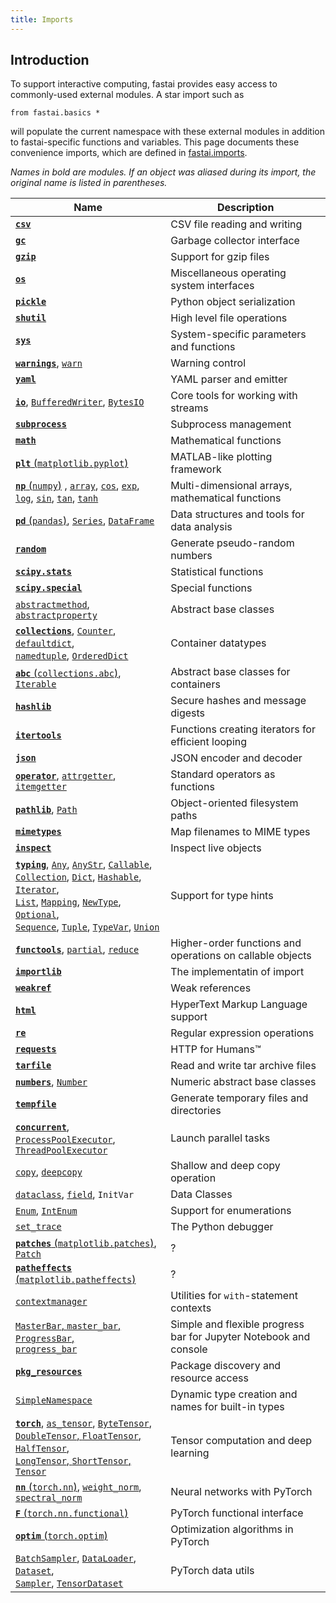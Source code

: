 ```yaml
---
title: Imports
---
```


## Introduction

To support interactive computing, fastai provides easy access to commonly-used external modules. A star import such as
```
from fastai.basics *
```
will populate the current namespace with these external modules in addition to fastai-specific functions and variables. This page documents these convenience imports, which are defined in [fastai.imports](https://github.com/fastai/fastai/blob/master/fastai/imports).

*Names in bold are modules. If an object was aliased during its import, the original name is listed in parentheses.*

| Name | Description | 
|-|-|
| [**`csv`**](https://docs.python.org/3/library/csv.html) | CSV file reading and writing |
| [**`gc`**](https://docs.python.org/3/library/gc.html) | Garbage collector interface |
| [**`gzip`**](https://docs.python.org/3/library/gzip.html) | Support for gzip files | 
| [**`os`**](https://docs.python.org/3/library/os.html) | Miscellaneous operating system interfaces |
| [**`pickle`**](https://docs.python.org/3/library/pickle.html) | Python object serialization |
| [**`shutil`**](https://docs.python.org/3/library/shutil.html) | High level file operations |
| [**`sys`**](https://docs.python.org/3/library/sys.html) | System-specific parameters and functions |
| [**`warnings`**](https://docs.python.org/3/library/warnings.html), [`warn`](https://docs.python.org/3/library/warnings.html#warnings.warn) | Warning control |
| [**`yaml`**](https://pyyaml.org/wiki/PyYAMLDocumentation) | YAML parser and emitter |
| [**`io`**](https://docs.python.org/3/library/io.html), [`BufferedWriter`](https://docs.python.org/3/library/io.html#io.BufferedWriter), [`BytesIO`](https://docs.python.org/3/library/io.html#io.BytesIO) | Core tools for working with streams |
| [**`subprocess`**](https://docs.python.org/3/library/subprocess.html) | Subprocess management |
| [**`math`**](https://docs.python.org/3/library/math.html) | Mathematical functions |
| [**`plt`** (`matplotlib.pyplot`)](https://matplotlib.org/api/pyplot_api.html) | MATLAB-like plotting framework |
| [**`np`** (`numpy`)](https://www.numpy.org/devdocs/reference/index.html) , [`array`](https://www.numpy.org/devdocs/reference/generated/numpy.array.html#numpy.array), [`cos`](https://docs.scipy.org/doc/numpy/reference/generated/numpy.cos.html), [`exp`](https://docs.scipy.org/doc/numpy/reference/generated/numpy.exp.html),<br/> [`log`](https://docs.scipy.org/doc/numpy/reference/generated/numpy.log.html), [`sin`](https://docs.scipy.org/doc/numpy/reference/generated/numpy.sin.html), [`tan`](https://docs.scipy.org/doc/numpy/reference/generated/numpy.tan.html), [`tanh`](https://docs.scipy.org/doc/numpy/reference/generated/numpy.tanh.html) | Multi-dimensional arrays, mathematical functions |
| [**`pd`** (`pandas`)](http://pandas.pydata.org/pandas-docs/stable/), [`Series`](http://pandas.pydata.org/pandas-docs/stable/reference/series.html), [`DataFrame`](http://pandas.pydata.org/pandas-docs/stable/reference/frame.html) | Data structures and tools for data analysis |
| [**`random`**](https://docs.python.org/3/library/random.html) | Generate pseudo-random numbers |
| [**`scipy.stats`**](https://docs.scipy.org/doc/scipy/reference/stats.html) | Statistical functions |
| [**`scipy.special`**](https://docs.scipy.org/doc/scipy/reference/special.html) | Special functions |
| [`abstractmethod`](https://docs.python.org/3/library/abc.html#abc.abstractmethod), [`abstractproperty`](https://docs.python.org/3/library/abc.html#abc.abstractproperty) | Abstract base classes |
| [**`collections`**](https://docs.python.org/3/library/collections.html), [`Counter`](https://docs.python.org/3/library/collections.html#collections.Counter), [`defaultdict`](https://docs.python.org/3/library/collections.html#collections.defaultdict), <br/>[`namedtuple`](https://docs.python.org/3/library/collections.html#collections.namedtuple), [`OrderedDict`](https://docs.python.org/3/library/collections.html#collections.OrderedDict) | Container datatypes | 
| [**`abc`** (`collections.abc`)](https://docs.python.org/3/library/collections.abc.html#module-collections.abc), [`Iterable`](https://docs.python.org/3/library/collections.abc.html#collections.abc.Iterable) | Abstract base classes for containers |
| [**`hashlib`**](https://docs.python.org/3/library/hashlib.html) | Secure hashes and message digests |
| [**`itertools`**](https://docs.python.org/3/library/itertools.html) | Functions creating iterators for efficient looping |
| [**`json`**](https://docs.python.org/3/library/json.html) | JSON encoder and decoder |
| [**`operator`**](https://docs.python.org/3/library/operator.html), [`attrgetter`](https://docs.python.org/3/library/operator.html#operator.attrgetter), [`itemgetter`](https://docs.python.org/3/library/operator.html#operator.itemgetter) | Standard operators as functions |
| [**`pathlib`**](https://docs.python.org/3/library/pathlib.html), [`Path`](https://docs.python.org/3/library/pathlib.html#pathlib.Path) | Object-oriented filesystem paths |
| [**`mimetypes`**](https://docs.python.org/3/library/mimetypes.html) | Map filenames to MIME types |
| [**`inspect`**](https://docs.python.org/3/library/inspect.html) | Inspect live objects |
| [**`typing`**](https://docs.python.org/3/library/typing.html), [`Any`](https://docs.python.org/3/library/typing.html#typing.Any), [`AnyStr`](https://docs.python.org/3/library/typing.html#typing.AnyStr), [`Callable`](https://docs.python.org/3/library/typing.html#typing.Callable),<br/> [`Collection`](https://docs.python.org/3/library/typing.html#typing.Collection), [`Dict`](https://docs.python.org/3/library/typing.html#typing.Dict), [`Hashable`](https://docs.python.org/3/library/typing.html#typing.Hashable), [`Iterator`](https://docs.python.org/3/library/typing.html#typing.Iterator),<br/> [`List`](https://docs.python.org/3/library/typing.html#typing.List), [`Mapping`](https://docs.python.org/3/library/typing.html#typing.Mapping), [`NewType`](https://docs.python.org/3/library/typing.html#typing.NewType), [`Optional`](https://docs.python.org/3/library/typing.html#typing.Optional),<br/> [`Sequence`](https://docs.python.org/3/library/typing.html#typing.Sequence), [`Tuple`](https://docs.python.org/3/library/typing.html#typing.Tuple), [`TypeVar`](https://docs.python.org/3/library/typing.html#typing.TypeVar), [`Union`](https://docs.python.org/3/library/typing.html#typing.Union) | Support for type hints |
| [**`functools`**](https://docs.python.org/3/library/functools.html), [`partial`](https://docs.python.org/3/library/functools.html#functools.partial), [`reduce`](https://docs.python.org/3/library/functools.html#functools.reduce) | Higher-order functions and operations on callable objects |
| [**`importlib`**](https://docs.python.org/3/library/importlib.html) | The implementatin of import |
| [**`weakref`**](https://docs.python.org/3/library/weakref.html) | Weak references |
| [**`html`**](https://docs.python.org/3/library/html.html) | HyperText Markup Language support |
| [**`re`**](https://docs.python.org/3/library/re.html) | Regular expression operations |
| [**`requests`**](http://docs.python-requests.org/en/master/) | HTTP for Humans&trade; |
| [**`tarfile`**](https://docs.python.org/3/library/tarfile.html) | Read and write tar archive files |
| [**`numbers`**](https://docs.python.org/3/library/numbers.html), [`Number`](https://docs.python.org/3/library/numbers.html#numbers.Number) | Numeric abstract base classes |
| [**`tempfile`**](https://docs.python.org/3/library/tempfile.html) | Generate temporary files and directories |
| [**`concurrent`**](https://docs.python.org/3/library/concurrent.html), [`ProcessPoolExecutor`](https://docs.python.org/3/library/concurrent.futures.html#concurrent.futures.ProcessPoolExecutor),<br/> [`ThreadPoolExecutor`](https://docs.python.org/3/library/concurrent.futures.html#concurrent.futures.ThreadPoolExecutor) | Launch parallel tasks |
| [`copy`](https://docs.python.org/3/library/copy.html#copy.copy), [`deepcopy`](https://docs.python.org/3/library/copy.html#copy.deepcopy) | Shallow and deep copy operation |
| [`dataclass`](https://docs.python.org/3/library/dataclasses.html#dataclasses.dataclass), [`field`](https://docs.python.org/3/library/dataclasses.html#dataclasses.field), `InitVar` | Data Classes |
| [`Enum`](https://docs.python.org/3/library/enum.html#enum.Enum), [`IntEnum`](https://docs.python.org/3/library/enum.html#enum.IntEnum) | Support for enumerations |
| [`set_trace`](https://docs.python.org/3/library/pdb.html#pdb.set_trace) | The Python debugger |
| [**`patches`** (`matplotlib.patches`)](https://matplotlib.org/api/patches_api.html), [`Patch`](https://matplotlib.org/api/_as_gen/matplotlib.patches.Patch.html#matplotlib.patches.Patch) | ? |
| [**`patheffects`** (`matplotlib.patheffects`)](https://matplotlib.org/api/patheffects_api.html) | ? |
| [`contextmanager`](https://docs.python.org/3/library/contextlib.html#contextlib.contextmanager) | Utilities for `with`-statement contexts |
| [`MasterBar`, `master_bar`, `ProgressBar`,<br/> `progress_bar`](https://github.com/fastai/fastprogress) | Simple and flexible progress bar for Jupyter Notebook and console |
| [**`pkg_resources`**](https://setuptools.readthedocs.io/en/latest/pkg_resources.html) | Package discovery and resource access |
| [`SimpleNamespace`](https://docs.python.org/3/library/types.html#types.SimpleNamespace) | Dynamic type creation and names for built-in types |
| [**`torch`**](https://pytorch.org/docs/stable/), [`as_tensor`](https://pytorch.org/docs/stable/torch.html?highlight=as_tensor#torch.as_tensor), [`ByteTensor`](https://pytorch.org/docs/stable/tensors.html#torch.ByteTensor),<br/> [`DoubleTensor`, `FloatTensor`, `HalfTensor`,<br/> `LongTensor`, `ShortTensor`, `Tensor`](https://pytorch.org/docs/stable/tensors.html) | Tensor computation and deep learning |
| [**`nn`** (`torch.nn`)](https://pytorch.org/docs/stable/nn.html), [`weight_norm`](https://pytorch.org/docs/stable/nn.html#torch.nn.utils.weight_norm), [`spectral_norm`](https://pytorch.org/docs/stable/nn.html#torch.nn.utils.spectral_norm) | Neural networks with PyTorch |
| [**`F`** (`torch.nn.functional`)](https://pytorch.org/docs/stable/nn.html#torch-nn-functional) | PyTorch functional interface |
| [**`optim`** (`torch.optim`)](https://pytorch.org/docs/stable/optim.html) | Optimization algorithms in PyTorch |
| [`BatchSampler`](https://pytorch.org/docs/stable/data.html#torch.utils.data.BatchSampler), [`DataLoader`](https://pytorch.org/docs/stable/data.html#torch.utils.data.DataLoader), [`Dataset`](https://pytorch.org/docs/stable/data.html#torch.utils.data.Dataset),<br/> [`Sampler`](https://pytorch.org/docs/stable/data.html#torch.utils.data.Sampler), [`TensorDataset`](https://pytorch.org/docs/stable/data.html#torch.utils.data.TensorDataset) | PyTorch data utils | 
